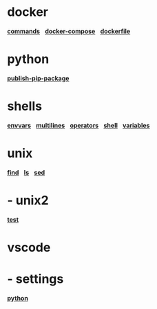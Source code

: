 

# docker

**[commands](docker/commands.md)**&nbsp;&nbsp;&nbsp;**[docker-compose](docker/docker-compose.md)**&nbsp;&nbsp;&nbsp;**[dockerfile](docker/dockerfile.md)**&nbsp;&nbsp;&nbsp;

# python

**[publish-pip-package](python/publish-pip-package.md)**&nbsp;&nbsp;&nbsp;

# shells

**[envvars](shells/envvars.md)**&nbsp;&nbsp;&nbsp;**[multilines](shells/multilines.md)**&nbsp;&nbsp;&nbsp;**[operators](shells/operators.md)**&nbsp;&nbsp;&nbsp;**[shell](shells/shell.md)**&nbsp;&nbsp;&nbsp;**[variables](shells/variables.md)**&nbsp;&nbsp;&nbsp;

# unix

**[find](unix/find.md)**&nbsp;&nbsp;&nbsp;**[ls](unix/ls.md)**&nbsp;&nbsp;&nbsp;**[sed](unix/sed.md)**&nbsp;&nbsp;&nbsp;

# -  unix2

**[test](unix/unix2/test.md)**&nbsp;&nbsp;&nbsp;

# vscode



# -  settings

**[python](vscode/settings/python.md)**&nbsp;&nbsp;&nbsp;